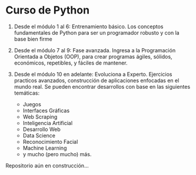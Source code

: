 
# Curso de Python
1. Desde el módulo 1 al 6: Entrenamiento básico. Los conceptos fundamentales de Python para ser un programador robusto y con la base bien firme

1. Desde el módulo 7 al 9: Fase avanzada. Ingresa a la Programación Orientada a Objetos (OOP), para crear programas ágiles, sólidos, económicos, repetibles, y fáciles de mantener.

1. Desde el módulo 10 en adelante: Evoluciona a Experto. Ejercicios practicos avanzados, construcción de aplicaciones enfocadas en el mundo real. Se pueden encontrar desarrollos con base en las siguientes temáticas:

   - Juegos
   - Interfaces Gráficas
   - Web Scraping    
   - Inteligencia Artificial  
   - Desarrollo Web  
   - Data Science  
   - Reconocimiento Facial  
   - Machine Learning  
   - y mucho (pero mucho) más.  


Repositorio aún en construcción...
  
